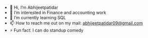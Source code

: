 - 👋 Hi, I’m Abhijeetpatidar
- 👀 I’m interested in Finance and accounting work
- 🌱 I’m currently learning SQL
- 📫 How to reach me out on my mail: abhijeetpatidar09@gmail.com
- ⚡ Fun fact: I can do standup comedy 

<!---
Abhijeetpatidar/Abhijeetpatidar is a ✨ special ✨ repository because its `README.md` (this file) appears on your GitHub profile.
You can click the Preview link to take a look at your changes.
--->
